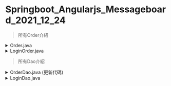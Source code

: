 # Springboot_Angularjs_Messageboard_2021_12_24
>所有Order介紹
<details>
<summary>Order.java</summary>

	package com.github.xuan118s.springboot_angularjs;
	import java.util.Date;

	public class Order {
		    public int id;
		    public String name;
		    public String messages;
		    public Date create_date; 

			public int getId() {
				return id;
			}
			public void setId(int id) {
				this.id = id;
			}
			public String getName() {
				return name;
			}
			public void setName(String name) {
				this.name = name;
			}
			public String getMessage() {
				return messages;
			}
			public void setMessage(String messages) {
				this.messages = messages;
			}
			public Date getcreate_date() {
				return create_date;
			}
			public void setcreate_date(Date create_date) {
				this.create_date = create_date;
			}
	}

# 功用與介紹
1.定義一個public get/set(讀/寫) ，方便外部訪問<br/>
2.所需定義值有ID(身分編號)、NAME(用戶名稱)、MESSAGE(留言訊息)、CREATE_DATE(創建留言時間)<br/>
3. toString() 做資料庫在Java裡的列表頁印與自我檢查<br/>
</details>

<details>
<summary>LoginOrder.java</summary>
	
	package com.github.xuan118s.springboot_angularjs;
	public class LoginOrder {


			public String userName;

			public String userPass;

			public String getUserName() {
				return userName;
			}

			public void setUserName(String userName) {
				this.userName = userName;
			}

			public String getUserPass() {
				return userPass;
			}

			public void setUserPass(String userPass) {
				this.userPass = userPass;
			}
	}
# 功用與介紹

1.定義一個public get/set(讀/寫) ，方便外部訪問<br/>
2.所需定義值有userName(登入者名稱)、userPass(登入者密碼)
</details>

>所有Dao介紹

<details>
<summary>OrderDao.java (更新代碼)</summary>
	
	package com.github.xuan118s.springboot_angularjs;

	import java.util.ArrayList;
	import java.util.List;

	import org.springframework.beans.factory.annotation.Autowired;
	import org.springframework.jdbc.core.JdbcTemplate;
	import org.springframework.jdbc.support.rowset.SqlRowSet;
	import org.springframework.stereotype.Repository;

	@Repository
	public class OrderDao {

		@Autowired
		private JdbcTemplate jdbcTemplate;

		public List<Order> findAll() {
			List<Order> list = new ArrayList<>();
			//1.按照編號做列表排序
			String sql = "SELECT * FROM MemTable ORDER BY ID ASC";
			//2.新增Try...catch防止sqlerror讓程式碼collapse	
			try {
				SqlRowSet rows = jdbcTemplate.queryForRowSet(sql, new Object[] {});
				while (rows.next()) {
					Order order = new Order();
					list.add(order);
					order.id = rows.getInt("ID");
					order.name = rows.getString("NAME");
					order.messages = rows.getString("MESSAGE");
					order.create_date = rows.getDate("DATETIME");}}
			catch(Exception ex) {
				System.out.println(ex.toString());}

			return list;
		}

		public void insert(Order order) {
			  //3. 轉為使用預存程式
			  jdbcTemplate.update("EXECUTE New_Member ?,?",order.name,order.messages);

			  String sql = "select * from MemTable WHERE NAME=? AND MESSAGE=? ";
			  try {
				  List<Order> list = new ArrayList<>();
				  SqlRowSet rows = jdbcTemplate.queryForRowSet(sql,order.name,order.messages);
				  while (rows.next()) {
					list.add(order);
					order.id= rows.getInt("ID");
					order.name = rows.getString("NAME");
					order.messages = rows.getString("MESSAGE");
					order.create_date = rows.getDate("DATETIME");}}
			catch(Exception ex) {
					System.out.println(ex.toString());}
		}

		public void update(Order order) {
			try {//同上使用預存程式
				jdbcTemplate.update("EXECUTE Save_Member ?,?",
					order.messages,order.id);}
			catch(Exception ex) {
				System.out.println(ex.toString());}
		}

		public Order get(String id) {
			Order order = null;
			String sql = "SELECT * FROM MemTable WHERE ID=?";

			try {
				SqlRowSet rows = jdbcTemplate.queryForRowSet(sql,id);
				while (rows.next()) {
					order = new Order();
					order.id = rows.getInt("ID");
					order.name = rows.getString("NAME");
					order.messages = rows.getString("MESSAGE");
					order.create_date = rows.getDate("DATETIME");}}
			catch(Exception ex) {
				System.out.println(ex.toString());}
			return order;
		}

		public void delete(String id) {
			String sql = "DELETE FROM MemTable WHERE ID = ? ";
			try {
				jdbcTemplate.update(sql,
					 id );}
			catch(Exception ex) {
				System.out.println(ex.toString());}
		}

	}
# 功用與介紹

(更新內容筆記)
  
1.按照編號列表排序
>上一次沒有顧慮到順序問題，後來用ASC做小至大排序

2.Try...catch例外處理
>程式中的異常表明一些錯誤或者異常情況發生了，異常如果沒有被處理，繼續程式流程是沒有意義的，也可以方便編程者做檢查與除錯。

3.SQL Stored Procedure
>示範連結:https://zh.wikipedia.org/wiki/%E5%AD%98%E5%82%A8%E7%A8%8B%E5%BA%8F  
>使用方法:"EXECUTE [預存程式名稱] ?,InputIndex"
<hr>
(函式庫簡單功能介紹)

1.findAll()
>1.查詢所有資料  
>2.jdbcTemplate.queryForRowSet方法的調用，返回的則是SqlRowSet對象，進而給予rows變數<br>
>3.rows.next()幾筆資料去迴圈，並且送資料到我們的order()，資料從rows讀取並給予

2.insert()
>1.新增新的資料<br>
>2.jdbcTemplate.queryForRowSet方法的調用，返回的則是SqlRowSet對象，進而給予rows變數<br>
>3.讀取input框裡的值進行新增資料

3.update()
>1.更新資料<br>
>2.資料從NAME與MESSAGE從input裡讀取

4.get()
>1.讀取資料<br>
>2.後續步驟同insert()的方法<br>

5.delete()
>1.刪除指定ID的所有資料欄資料

</details>
	
<details>
<summary>LoginDao.java</summary>

	package com.github.xuan118s.springboot_angularjs;

	import java.util.ArrayList;
	import java.util.List;

	import org.springframework.beans.factory.annotation.Autowired;
	import org.springframework.jdbc.core.JdbcTemplate;
	import org.springframework.jdbc.support.rowset.SqlRowSet;
	import org.springframework.stereotype.Repository;

	@Repository
	public class LoginDao {
	
		@Autowired
		private JdbcTemplate jdbcTemplate;
	
		public int logincheck(LoginOrder loginorder) {
	
			  List<LoginOrder> list = new ArrayList<>();
			  String sql = "select * from LoginNp";
			  int checkrepeat=1;
			  int checkunrepeat=0;
			  SqlRowSet rows = jdbcTemplate.queryForRowSet(sql,new Object[] {});

			  while (rows.next()) {
					list.add(loginorder);
					int checksame=0;
					if(	loginorder.userName.equals(rows.getString("userName"))  ) {						
						checksame++;
					}if(
						loginorder.userPass.equals(rows.getString("userPass"))  ) {						
						checksame++;
					}
					if(checksame==2) {return checkrepeat;}
				}
			  return checkunrepeat;
		}

		public int Registercheck(LoginOrder loginorder) {
	
			  List<LoginOrder> list = new ArrayList<>();
			  String sql = "select * from LoginNp";
			  int checkrepeat=1;
			  int checkunrepeat=0;
			  SqlRowSet rows = jdbcTemplate.queryForRowSet(sql,new Object[] {});
	
			  while (rows.next()) {
					list.add(loginorder);
					if(	
						loginorder.userName.equals(rows.getString("userName"))  ) {
						return checkrepeat;
					}
				}
			  return checkunrepeat;
		}

		public void Registersave(LoginOrder loginorder) {
			  jdbcTemplate.update("EXECUTE New_LoginMember ?,?",loginorder.userName,loginorder.userPass);
		}

	}


# 功用與介紹
(函式庫簡單功能介紹)<br/>
1.logincheck()<br/>
>1.用於判斷登入時該帳號有無註冊過的判斷<br/>
>2.並且判斷密碼是不是正確的

2.Registercheck()<br/>
>1.用於判斷註冊時該帳號名稱是否有重複過的判斷


</details>
